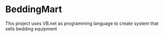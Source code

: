 # BeddingMart
This project uses VB.net as programming language to create system that sells bedding equipment
